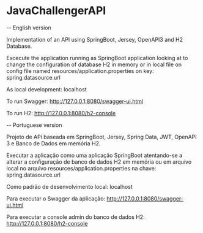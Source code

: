 # JavaChallengerAPI
-- English version

Implementation of an API using SpringBoot, Jersey, OpenAPI3 and H2 Database.

Excecute the application running as SpringBoot application looking at  to change the configuration
of database H2 in memory or in local file on config file named resources/application.properties
on key: spring.datasource.url

As local development: localhost

To run Swagger: http://127.0.0.1:8080/swagger-ui.html

To run H2: http://127.0.0.1:8080/h2-console

-- Portuguese version

Projeto de APi baseada em SpringBoot, Jersey, Spring Data, JWT, OpenAPI 3 e Banco de Dados em memória H2.

Executar a aplicação como uma aplicação SpringBoot atentando-se a alterar a configuração
de banco de dados H2 em memória ou em arquivo local no arquivo resources/application.properties
na chave: spring.datasource.url

Como padrão de desenvolvimento local: localhost

Para executar o Swagger da aplicação: http://127.0.0.1:8080/swagger-ui.html

Para executar a console admin do banco de dados H2: http://127.0.0.1:8080/h2-console